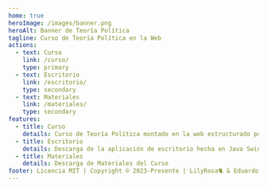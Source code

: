 ```yaml
---
home: true
heroImage: /images/banner.png
heroAlt: Banner de Teoría Política
tagline: Curso de Teoría Política en la Web
actions:
  - text: Curso
    link: /curso/
    type: primary
  - text: Escritorio
    link: /escritorio/
    type: secondary
  - text: Materiales
    link: /materiales/
    type: secondary
features:
  - title: Curso
    details: Curso de Teoría Política montado en la web estructurado por temas
  - title: Escritorio
    details: Descarga de la aplicación de escritorio hecha en Java Swing para acceder al curso sin conexión
  - title: Materiales
    details: Descarga de Materiales del Curso
footer: Licencia MIT | Copyright © 2023-Presente | LilyRosa🐈 & EduardoProfe666🎩
---
```

